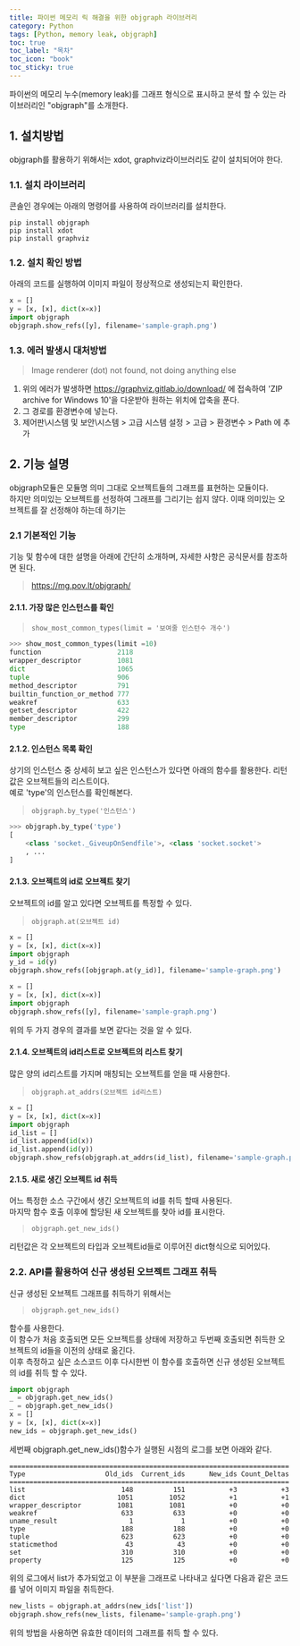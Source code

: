 ```yaml
---
title: 파이썬 메모리 릭 해결을 위한 objgraph 라이브러리
category: Python
tags: [Python, memory leak, objgraph]
toc: true
toc_label: "목차"
toc_icon: "book"
toc_sticky: true
---
```


파이썬의 메모리 누수(memory leak)를 그래프 형식으로 표시하고 분석 할 수 있는 라이브러리인 "objgraph"를 소개한다.

## 1. 설치방법
objgraph를 활용하기 위해서는 xdot, graphviz라이브러리도 같이 설치되어야 한다.
### 1.1. 설치 라이브러리
콘솔인 경우에는 아래의 명령어를 사용하여 라이브러리를 설치한다.
```
pip install objgraph
pip install xdot
pip install graphviz
```
### 1.2. 설치 확인 방법
아래의 코드를 실행하여 이미지 파일이 정상적으로 생성되는지 확인한다.

``` python
x = []
y = [x, [x], dict(x=x)]
import objgraph
objgraph.show_refs([y], filename='sample-graph.png')
```

### 1.3. 에러 발생시 대처방법
> Image renderer (dot) not found, not doing anything else  

1. 위의 에러가 발생하면 
https://graphviz.gitlab.io/download/
에 접속하여 'ZIP archive for Windows 10'을 다운받아 원하는 위치에 압축을 푼다.  
2. 그 경로를 환경변수에 넣는다.
3. 제어판\시스템 및 보안\시스템 > 고급 시스템 설정 > 고급 > 환경변수 > Path 에 추가

## 2. 기능 설명
objgraph모듈은 모듈명 의미 그대로 오브젝트들의 그래프를 표현하는 모듈이다.  
하지만 의미있는 오브젝트를 선정하여 그래프를 그리기는 쉽지 않다.
이때 의미있는 오브젝트를 잘 선정해야 하는데 하기는 

### 2.1 기본적인 기능
기능 및 함수에 대한 설명을 아래에 간단히 소개하며, 자세한 사항은 공식문서를 참조하면 된다.
> https://mg.pov.lt/objgraph/

#### 2.1.1. 가장 많은 인스턴스를 확인
> `show_most_common_types(limit = '보여줄 인스턴수 개수')`


``` python
>>> show_most_common_types(limit =10)
function                   2118
wrapper_descriptor         1081
dict                       1065
tuple                      906
method_descriptor          791
builtin_function_or_method 777
weakref                    633
getset_descriptor          422
member_descriptor          299
type                       188
```
#### 2.1.2. 인스턴스 목록 확인  
상기의 인스턴스 중 상세히 보고 싶은 인스턴스가 있다면 아래의 함수를 활용한다. 리턴값은 오브젝트들의 리스트이다.  
예로 'type'의 인스턴스를 확인해본다.
> `objgraph.by_type('인스턴스')`


```python
>>> objgraph.by_type('type')
[
    <class 'socket._GiveupOnSendfile'>, <class 'socket.socket'>
    , ...
]
```
#### 2.1.3. 오브젝트의 id로 오브젝트 찾기  
오브젝트의 id를 알고 있다면 오브젝트를 특정할 수 있다.
> `objgraph.at(오브젝트 id)`


```python
x = []
y = [x, [x], dict(x=x)]
import objgraph
y_id = id(y)
objgraph.show_refs([objgraph.at(y_id)], filename='sample-graph.png')
```

``` python
x = []
y = [x, [x], dict(x=x)]
import objgraph
objgraph.show_refs([y], filename='sample-graph.png')
```
위의 두 가지 경우의 결과를 보면 같다는 것을 알 수 있다.  

#### 2.1.4. 오브젝트의 id리스트로 오브젝트의 리스트 찾기
많은 양의 id리스트를 가지며 매칭되는 오브젝트를 얻을 때 사용한다.
> `objgraph.at_addrs(오브젝트 id리스트)`


```python
x = []
y = [x, [x], dict(x=x)]
import objgraph
id_list = []
id_list.append(id(x))
id_list.append(id(y))
objgraph.show_refs(objgraph.at_addrs(id_list), filename='sample-graph.png')
```

#### 2.1.5. 새로 생긴 오브젝트 id 취득  
어느 특정한 소스 구간에서 생긴 오브젝트의 id를 취득 할때 사용된다.  
마지막 함수 호출 이후에 할당된 새 오브젝트를 찾아 id를 표시한다.
> `objgraph.get_new_ids()`  

리턴값은 각 오브젝트의 타입과 오브젝트id들로 이루어진 dict형식으로 되어있다.  

### 2.2. API를 활용하여 신규 생성된 오브젝트 그래프 취득
신규 생성된 오브젝트 그래프를 취득하기 위해서는 
> `objgraph.get_new_ids()`

함수를 사용한다.  
이 함수가 처음 호출되면 모든 오브젝트를 상태에 저장하고 두번째 호출되면 취득한 오브젝트의 id들을 이전의 상태로 옮긴다.  
이후 측정하고 싶은 소스코드 이후 다시한번 이 함수를 호출하면 신규 생성된 오브젝트의 id를 취득 할 수 있다.

```python
import objgraph
_ = objgraph.get_new_ids()
_ = objgraph.get_new_ids()
x = []
y = [x, [x], dict(x=x)]
new_ids = objgraph.get_new_ids()
```

세번째 objgraph.get_new_ids()함수가 실행된 시점의 로그를 보면 아래와 같다.
```
======================================================================
Type                    Old_ids  Current_ids      New_ids Count_Deltas
======================================================================
list                        148          151           +3           +3
dict                       1051         1052           +1           +1
wrapper_descriptor         1081         1081           +0           +0
weakref                     633          633           +0           +0
uname_result                  1            1           +0           +0
type                        188          188           +0           +0
tuple                       623          623           +0           +0
staticmethod                 43           43           +0           +0
set                         310          310           +0           +0
property                    125          125           +0           +0
```
위의 로그에서 list가 추가되었고 이 부분을 그래프로 나타내고 싶다면 다음과 같은 코드를 넣어 이미지 파일을 취득한다.
```python 
new_lists = objgraph.at_addrs(new_ids['list'])
objgraph.show_refs(new_lists, filename='sample-graph.png')
```

위의 방법을 사용하면 유효한 데이터의 그래프를 취득 할 수 있다.